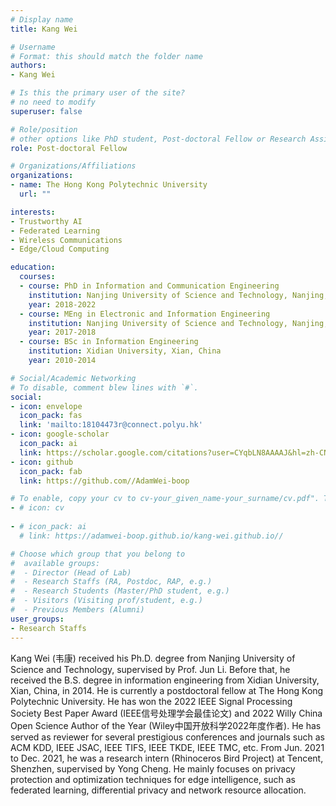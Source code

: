 ```yaml
---
# Display name
title: Kang Wei

# Username
# Format: this should match the folder name
authors:
- Kang Wei

# Is this the primary user of the site?
# no need to modify 
superuser: false

# Role/position
# other options like PhD student, Post-doctoral Fellow or Research Assistant, e.g..
role: Post-doctoral Fellow

# Organizations/Affiliations
organizations:
- name: The Hong Kong Polytechnic University
  url: ""

interests:
- Trustworthy AI
- Federated Learning
- Wireless Communications
- Edge/Cloud Computing

education:
  courses:
  - course: PhD in Information and Communication Engineering
    institution: Nanjing University of Science and Technology, Nanjing, China
    year: 2018-2022
  - course: MEng in Electronic and Information Engineering
    institution: Nanjing University of Science and Technology, Nanjing, China
    year: 2017-2018
  - course: BSc in Information Engineering
    institution: Xidian University, Xian, China
    year: 2010-2014

# Social/Academic Networking
# To disable, comment blew lines with `#`.
social:
- icon: envelope
  icon_pack: fas
  link: 'mailto:18104473r@connect.polyu.hk'
- icon: google-scholar
  icon_pack: ai
  link: https://scholar.google.com/citations?user=CYqbLN8AAAAJ&hl=zh-CN
- icon: github
  icon_pack: fab
  link: https://github.com//AdamWei-boop

# To enable, copy your cv to cv-your_given_name-your_surname/cv.pdf". To disable, comment blew lines with `#`.
- # icon: cv
  
- # icon_pack: ai
  # link: https://adamwei-boop.github.io/kang-wei.github.io//

# Choose which group that you belong to
#  available groups:
#  - Director (Head of Lab)
#  - Research Staffs (RA, Postdoc, RAP, e.g.)
#  - Research Students (Master/PhD student, e.g.)
#  - Visitors (Visiting prof/student, e.g.)
#  - Previous Members (Alumni)
user_groups:
- Research Staffs
---
```


Kang Wei (韦康) received his Ph.D. degree from Nanjing University of Science and Technology, supervised by Prof. Jun Li. Before that, he received the B.S. degree in information engineering from Xidian University, Xian, China, in 2014. He is currently a postdoctoral fellow at The Hong Kong Polytechnic University.
He has won the 2022 IEEE Signal Processing Society Best Paper Award (IEEE信号处理学会最佳论文) and 2022 Willy China Open Science Author of the Year (Wiley中国开放科学2022年度作者).
He has served as reviewer for several prestigious conferences and journals such as ACM KDD, IEEE JSAC, IEEE TIFS, IEEE TKDE, IEEE TMC, etc. From Jun. 2021 to Dec. 2021, he was a research intern (Rhinoceros Bird Project) at Tencent, Shenzhen, supervised by Yong Cheng. 
He mainly focuses on privacy protection and optimization techniques for edge intelligence, such as federated learning, differential privacy and network resource allocation.

